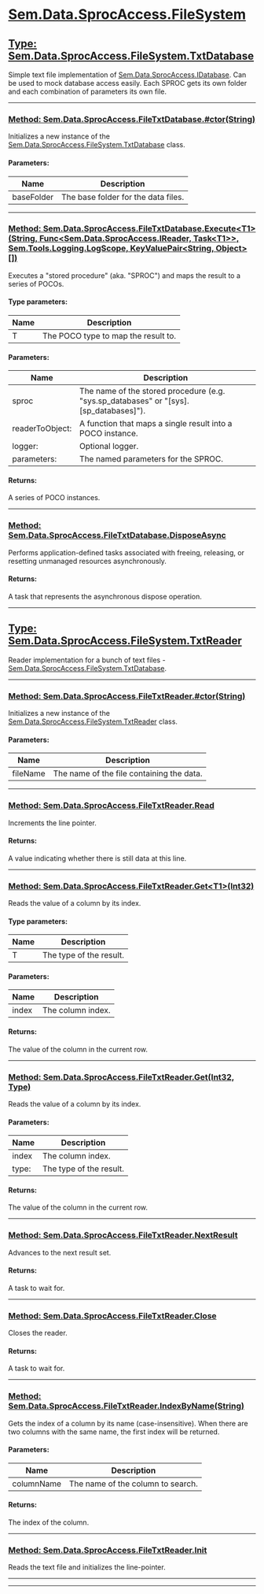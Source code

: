 # [Sem.Data.SprocAccess.FileSystem](#Sem.Data.SprocAccess.FileSystem)

## [Type: Sem.Data.SprocAccess.FileSystem.TxtDatabase](#Ref60d3389ea6a4d4a39156251ea08e22afb722c84e813d5b2403b491b5bf75069e)

 Simple text file implementation of [Sem.Data.SprocAccess.IDatabase](Sem.Data.SprocAccess.md#Ref3a173008c7c029ceadd480ce5257abcb04f85c10a71936b8a19f0ea7864339e7). Can be used to mock database access easily. Each SPROC gets its own folder and each combination of parameters its own file. 



---
### [Method: Sem.Data.SprocAccess.FileTxtDatabase.#ctor(String)](#Ref68e4733945ff30ff2f590cb23ee8026077a4c635a9ed286245b65bdda8913137)

 Initializes a new instance of the [Sem.Data.SprocAccess.FileSystem.TxtDatabase](Sem.Data.SprocAccess.FileSystem.md#Refeae4b52b5194bfdf317847ba31d76d2ae4280d83b6db823fcfebe7417be1e8fe) class. 

#### Parameters:
|Name | Description |
|-----|------|
|baseFolder|The base folder for the data files.|


---
### [Method: Sem.Data.SprocAccess.FileTxtDatabase.Execute\<T1>(String, Func\<Sem.Data.SprocAccess.IReader, Task\<T1>>, Sem.Tools.Logging.LogScope, KeyValuePair\<String, Object>[])](#Refabdb6d38673f2025c76b8ad850b69318591adb2cae15cf47ba06f64479b48a25)

 Executes a "stored procedure" (aka. "SPROC") and maps the result to a series of POCOs. 

#### Type parameters:
|Name | Description |
|-----|------|
|T|The POCO type to map the result to.|
#### Parameters:
|Name | Description |
|-----|------|
|sproc|The name of the stored procedure (e.g. "sys.sp_databases" or "[sys].[sp_databases]").|
|readerToObject: |A function that maps a single result into a POCO instance.|
|logger: |Optional logger.|
|parameters: |The named parameters for the SPROC.|

#### Returns:
A series of POCO instances.



---
### [Method: Sem.Data.SprocAccess.FileTxtDatabase.DisposeAsync](#Ref26b766b275c72c62368883d6cf24953a87aff81fc2225892dfde7603847c057a)

Performs application-defined tasks associated with freeing, releasing, or resetting unmanaged resources asynchronously.


#### Returns:
A task that represents the asynchronous dispose operation.



---
## [Type: Sem.Data.SprocAccess.FileSystem.TxtReader](#Refaeb4298b23e7f3ea0f54e92fde33e19b4e9dfdb27985c8b80d1b5030eaee3ec1)

 Reader implementation for a bunch of text files - [Sem.Data.SprocAccess.FileSystem.TxtDatabase](Sem.Data.SprocAccess.FileSystem.md#Refeae4b52b5194bfdf317847ba31d76d2ae4280d83b6db823fcfebe7417be1e8fe). 



---
### [Method: Sem.Data.SprocAccess.FileTxtReader.#ctor(String)](#Ref9360dbabfe408cd40da20092e5d8ed252455dda22938b4c24ca278afcd9aae5c)

 Initializes a new instance of the [Sem.Data.SprocAccess.FileSystem.TxtReader](Sem.Data.SprocAccess.FileSystem.md#Refb6cea98e7ef30dac565d07a13287340a8b7ed96c037d3f341d4b015210f4df7e) class. 

#### Parameters:
|Name | Description |
|-----|------|
|fileName|The name of the file containing the data.|


---
### [Method: Sem.Data.SprocAccess.FileTxtReader.Read](#Ref9ad4ae127c205153dbd44646cb5fc5fbd4706ff257595b9bf4c5c67ce9a52cb0)

 Increments the line pointer. 


#### Returns:
A value indicating whether there is still data at this line.



---
### [Method: Sem.Data.SprocAccess.FileTxtReader.Get\<T1>(Int32)](#Ref801287467d52cf77b457fae3510056307451c33be700ccee57705218eb5d818b)

 Reads the value of a column by its index. 

#### Type parameters:
|Name | Description |
|-----|------|
|T|The type of the result.|
#### Parameters:
|Name | Description |
|-----|------|
|index|The column index.|

#### Returns:
The value of the column in the current row.



---
### [Method: Sem.Data.SprocAccess.FileTxtReader.Get(Int32, Type)](#Ref9f9ec5aeb2ef2daeb92f59e4956e2274c88fea4fe5bc22bf86e682c1c45ee255)

 Reads the value of a column by its index. 

#### Parameters:
|Name | Description |
|-----|------|
|index|The column index.|
|type: |The type of the result.|

#### Returns:
The value of the column in the current row.



---
### [Method: Sem.Data.SprocAccess.FileTxtReader.NextResult](#Ref5e8c3c4bb1933803f6bd9031b90f76cb5556e5486cbb6ebebfc4effb22a5c57c)

 Advances to the next result set. 


#### Returns:
A task to wait for.



---
### [Method: Sem.Data.SprocAccess.FileTxtReader.Close](#Reff298c91c65490cac3a6ea023996ff72eaacf1d9b5ffb376b332ef6b8d4116980)

 Closes the reader. 


#### Returns:
A task to wait for.



---
### [Method: Sem.Data.SprocAccess.FileTxtReader.IndexByName(String)](#Ref5899ed7916820c31dc1a1d60e113c1cf7e7b2a1e7b5976146a570d40681b744c)

 Gets the index of a column by its name (case-insensitive). When there are two columns with the same name, the first index will be returned. 

#### Parameters:
|Name | Description |
|-----|------|
|columnName|The name of the column to search.|

#### Returns:
The index of the column.



---
### [Method: Sem.Data.SprocAccess.FileTxtReader.Init](#Ref1c6c2e1b3b495d1afa2d9575e7df524bc012cbe4c94273b277644967985074e7)

 Reads the text file and initializes the line-pointer. 



---


---
